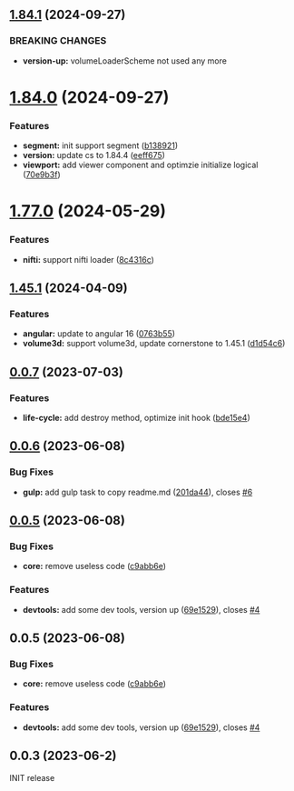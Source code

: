 ## [1.84.1](https://github.com/yanqzsu/ng-corner/compare/1.84.0...1.84.1) (2024-09-27)


### BREAKING CHANGES

* **version-up:** volumeLoaderScheme not used any more



# [1.84.0](https://github.com/yanqzsu/ng-corner/compare/1.77.0...1.84.0) (2024-09-27)


### Features

* **segment:** init support segment ([b138921](https://github.com/yanqzsu/ng-corner/commit/b138921269ee7862e6744703fa0a2696b9b62985))
* **version:** update cs to 1.84.4 ([eeff675](https://github.com/yanqzsu/ng-corner/commit/eeff675c9beb21a3b3c5ba818e205c8114006167))
* **viewport:** add viewer component and optimzie initialize logical ([70e9b3f](https://github.com/yanqzsu/ng-corner/commit/70e9b3f40a6aff58309c5d402f17eb1539ab218c))



# [1.77.0](https://github.com/yanqzsu/ng-corner/compare/0.0.7...1.77.0) (2024-05-29)


### Features
* **nifti:** support nifti loader ([8c4316c](https://github.com/yanqzsu/ng-corner/commit/8c4316c3eba9383810ca9a41936bde7617249a0d))


## [1.45.1](https://github.com/yanqzsu/ng-corner/compare/0.0.7...1.45.1) (2024-04-09)


### Features

* **angular:** update to angular 16 ([0763b55](https://github.com/yanqzsu/ng-corner/commit/0763b5526652d8481756d6b40a2dcef896affded))
* **volume3d:** support volume3d, update cornerstone to 1.45.1 ([d1d54c6](https://github.com/yanqzsu/ng-corner/commit/d1d54c619636f56674bc3e082db366bcedf04a05))



## [0.0.7](https://github.com/yanqzsu/ng-corner/compare/0.0.6...0.0.7) (2023-07-03)


### Features

* **life-cycle:** add destroy method, optimize init hook ([bde15e4](https://github.com/yanqzsu/ng-corner/commit/bde15e449d44175892b3fa80ea7eff030eee1376))



## [0.0.6](https://github.com/yanqzsu/ng-corner/compare/0.0.5...0.0.6) (2023-06-08)


### Bug Fixes

* **gulp:** add gulp task to copy readme.md ([201da44](https://github.com/yanqzsu/ng-corner/commit/201da448460d400fd59b90f85ba388cbb033fbb5)), closes [#6](https://github.com/yanqzsu/ng-corner/issues/6)



## [0.0.5](https://github.com/yanqzsu/ng-corner/compare/c9abb6e463917de7cb440b582db445ffabf48afc...0.0.5) (2023-06-08)


### Bug Fixes

* **core:** remove useless code ([c9abb6e](https://github.com/yanqzsu/ng-corner/commit/c9abb6e463917de7cb440b582db445ffabf48afc))


### Features

* **devtools:** add some dev tools, version up ([69e1529](https://github.com/yanqzsu/ng-corner/commit/69e15299b0e6d076cfde8d00b51cc75b807d8b65)), closes [#4](https://github.com/yanqzsu/ng-corner/issues/4)



## 0.0.5 (2023-06-08)


### Bug Fixes

* **core:** remove useless code ([c9abb6e](https://github.com/yanqzsu/ng-corner/commit/c9abb6e463917de7cb440b582db445ffabf48afc))


### Features

* **devtools:** add some dev tools, version up ([69e1529](https://github.com/yanqzsu/ng-corner/commit/69e15299b0e6d076cfde8d00b51cc75b807d8b65)), closes [#4](https://github.com/yanqzsu/ng-corner/issues/4)



## 0.0.3 (2023-06-2)
INIT release
